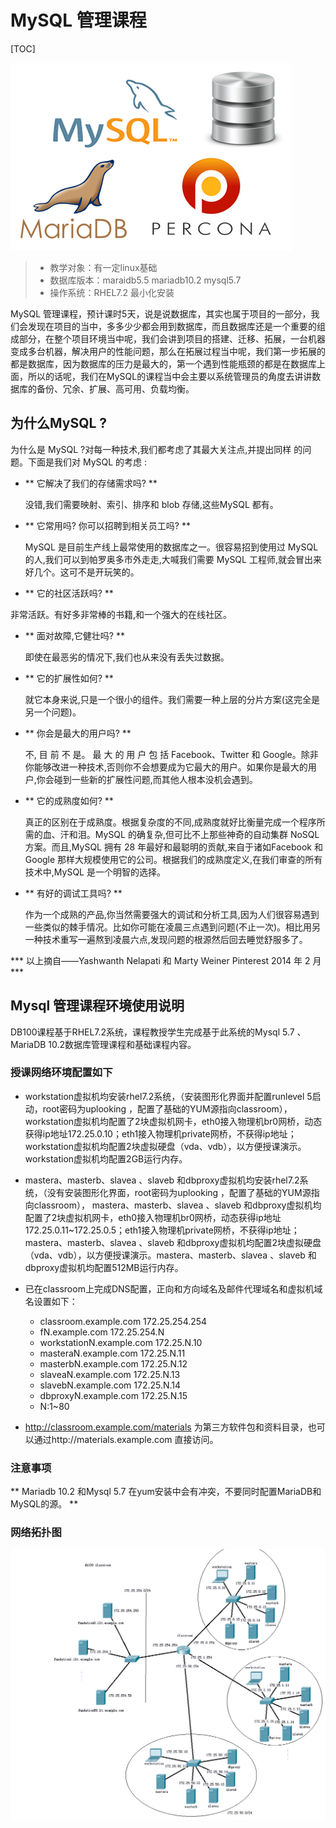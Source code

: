 # MySQL 管理课程

[TOC]

![mysql图片](pic/00-mysql.png)


> * 教学对象：有一定linux基础
> * 数据库版本：maraidb5.5 mariadb10.2 mysql5.7
> * 操作系统：RHEL7.2 最小化安装

MySQL 管理课程，预计课时5天，说是说数据库，其实也属于项目的一部分，我们会发现在项目的当中，多多少少都会用到数据库，而且数据库还是一个重要的组成部分，在整个项目环境当中呢，我们会讲到项目的搭建、迁移、拓展，一台机器变成多台机器，解决用户的性能问题，那么在拓展过程当中呢，我们第一步拓展的都是数据库，因为数据库的压力是最大的，第一个遇到性能瓶颈的都是在数据库上面，所以的话呢，我们在MySQL的课程当中会主要以系统管理员的角度去讲讲数据库的备份、冗余、扩展、高可用、负载均衡。

## 为什么MySQL ?

为什么是 MySQL ?对每一种技术,我们都考虑了其最大关注点,并提出同样
的问题。下面是我们对 MySQL 的考虑 :

* ** 它解决了我们的存储需求吗? **

  没错,我们需要映射、索引、排序和 blob 存储,这些MySQL 都有。

* ** 它常用吗? 你可以招聘到相关员工吗?  **

  MySQL 是目前生产线上最常使用的数据库之一。很容易招到使用过 MySQL 的人,我们可以到帕罗奥多市外走走,大喊我们需要 MySQL 工程师,就会冒出来好几个。这可不是开玩笑的。

*  ** 它的社区活跃吗? **

  非常活跃。有好多非常棒的书籍,和一个强大的在线社区。

* ** 面对故障,它健壮吗? **

  即使在最恶劣的情况下,我们也从来没有丢失过数据。

* ** 它的扩展性如何? **

  就它本身来说,只是一个很小的组件。我们需要一种上层的分片方案(这完全是另一个问题)。

* ** 你会是最大的用户吗? **

  不, 目 前 不 是。 最 大 的 用 户 包 括 Facebook、Twitter 和 Google。除非你能够改进一种技术,否则你不会想要成为它最大的用户。如果你是最大的用户,你会碰到一些新的扩展性问题,而其他人根本没机会遇到。

* ** 它的成熟度如何? **

  真正的区别在于成熟度。根据复杂度的不同,成熟度就好比衡量完成一个程序所需的血、汗和泪。MySQL 的确复杂,但可比不上那些神奇的自动集群 NoSQL 方案。而且,MySQL 拥有 28 年最好和最聪明的贡献,来自于诸如Facebook 和 Google 那样大规模使用它的公司。根据我们的成熟度定义,在我们审查的所有技术中,MySQL 是一个明智的选择。

* ** 有好的调试工具吗? **

  作为一个成熟的产品,你当然需要强大的调试和分析工具,因为人们很容易遇到一些类似的棘手情况。比如你可能在凌晨三点遇到问题(不止一次)。相比用另一种技术重写一遍熬到凌晨六点,发现问题的根源然后回去睡觉舒服多了。

*** 以上摘自——Yashwanth Nelapati 和 Marty Weiner Pinterest 2014 年 2 月 ***

## Mysql 管理课程环境使用说明

DB100课程基于RHEL7.2系统，课程教授学生完成基于此系统的Mysql 5.7 、MariaDB 10.2数据库管理课程和基础课程内容。

### 授课网络环境配置如下

* workstation虚拟机均安装rhel7.2系统，（安装图形化界面并配置runlevel 5启动，root密码为uplooking ，配置了基础的YUM源指向classroom）， workstation虚拟机均配置了2块虚拟机网卡，eth0接入物理机br0网桥，动态获得ip地址172.25.0.10；eth1接入物理机private网桥，不获得ip地址；workstation虚拟机均配置2块虚拟硬盘（vda、vdb），以方便授课演示。workstation虚拟机均配置2GB运行内存。

* mastera、masterb、slavea 、slaveb 和dbproxy虚拟机均安装rhel7.2系统，（没有安装图形化界面，root密码为uplooking ，配置了基础的YUM源指向classroom）， mastera、masterb、slavea 、slaveb 和dbproxy虚拟机均配置了2块虚拟机网卡，eth0接入物理机br0网桥，动态获得ip地址172.25.0.11~172.25.0.5；eth1接入物理机private网桥，不获得ip地址；mastera、masterb、slavea 、slaveb 和dbproxy虚拟机均配置2块虚拟硬盘（vda、vdb），以方便授课演示。mastera、masterb、slavea 、slaveb 和dbproxy虚拟机均配置512MB运行内存。

* 已在classroom上完成DNS配置，正向和方向域名及邮件代理域名和虚拟机域名设置如下：
  - classroom.example.com 172.25.254.254
  - fN.example.com 172.25.254.N
  - workstationN.example.com 172.25.N.10
  - masteraN.example.com 172.25.N.11
  - masterbN.example.com 172.25.N.12
  - slaveaN.example.com 172.25.N.13
  - slavebN.example.com 172.25.N.14
  - dbproxyN.example.com 172.25.N.15
  - N:1~80

* http://classroom.example.com/materials 为第三方软件包和资料目录，也可以通过http://materials.example.com 直接访问。

### 注意事项
** Mariadb 10.2 和Mysql 5.7 在yum安装中会有冲突，不要同时配置MariaDB和MySQL的源。 **

### 网络拓扑图

![db100网络拓扑图](pic/01-db100-classroom.png)
